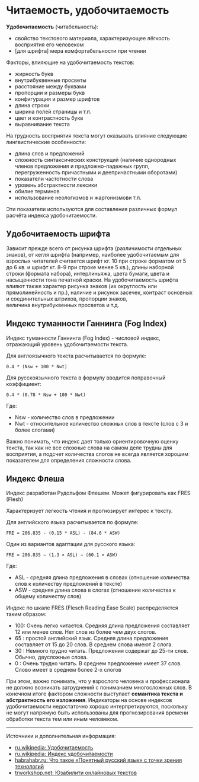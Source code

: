 # Читаемость, удобочитаемость

**Удобочитаемость** (читабельность):

* свойство текстового материала, характеризующее лёгкость восприятия его человеком
* [для шрифта] мера комфортабельности при чтении


Факторы, влияющие на удобочитаемость текстов:

- жирность букв
- внутрибуквенные просветы
- расстояние между буквами
- пропорции и размеры букв
- конфигурация и размер шрифтов
- длина строки
- ширина полей страницы и т.п.
- цвет и контрастность букв
- выравнивание текста

На трудность восприятия текста могут оказывать влияние следующие лингвистические особенности:

- длина слов и предложений
- сложность синтаксических конструкций (наличие однородных членов предложения и предложно-падежных групп, перегруженность причастными и деепричастными оборотами)
- показатели частотности слова
- уровень абстрактности лексики
- обилие терминов
- использование неологизмов и жаргонизмови т.п.

Эти показатели используются для составления различных формул расчёта индекса удобочитаемости.

## Удобочитаемость шрифта

Зависит прежде всего от рисунка шрифта (различимости отдельных знаков), от кегля шрифта (например, наиболее удобочитаемым для взрослых читателей считается шрифт кг. 10 при строке форматом от 5 до 6 кв. и шрифт кг. 8–9 при строке менее 5 кв.), длины наборной строки (формата набора), интерлиньяжа, цвета бумаги, цвета и насыщенности тона печатной краски. На удобочитаемость шрифта влияют также характер рисунка знаков (их округлость или прямолинейность и пр.), наличие и рисунок засечек, контраст основных и соединительных штрихов, пропорции знаков, величина внутрибуквенных просветов и т.д. 

## Индекс туманности Ганнинга (Fog Index)

Индекс туманности Ганнинга (Fog Index) - числовой индекс, отражающий уровень удобочитаемости текста.

Для англоязычного текста расчитывается по формуле: 

```
0.4 * (Nsw + 100 * Nwt)
```

Для русскоязычного текста в формулу вводится поправочный коэффициент: 

```
0.4 * (0.78 * Nsw + 100 * Nwt)
```

Где:

- Nsw - количество слов в предложении
- Nwt - относительное количество сложных слов в тексте (слов с 3 и более слогами)

Важно понимать, что индекс дает только ориентировочную оценку текста, так как не все сложные слова на самом деле трудны для восприятия, а подсчет количества слогов не всегда является хорошим показателем для определения сложности слова.


## Индекс Флеша

Индекс разработан Рудольфом Флешем. Может фигурировать как FRES (Flesh)

Характеризует легкость чтения и прогнозирует интерес к тексту.

Для английского языка расчитывается по формуле: 

```
FRE = 206.835 - (0.15 * ASL) - (84.6 * ASW)
```

Один из вариантов адаптации для русского языка:

```
FRE = 206.835 − (1.3 × ASL) − (60.1 × ASW)
```

Где:

- ASL - средняя длина предложения в словах (отношение количества слов к количеству предложений в тексте)
- ASW - средняя длина слова в слогах (отношение количества к общему количеству слов)


Индекс по шкале FRES (Flesch Reading Ease Scale) распределяется таким образом:

- 100: Очень легко читается. Средняя длина предложения составляет 12 или менее слов. Нет слов из более чем двух слогов.
- 65 : простой английский язык. Средняя длина предложения составляет от 15 до 20 слов. В среднем слова имеют 2 слога.
- 30 : Немного трудно читать. Предложения содержат до 25-ти слов. Обычно, двусложные слова.
- 0 : Очень трудно читать. B среднем предложение имеет 37 слов. Слово имеет в среднем более 2-х слогов

При этом, важно понимать, что у взрослого человека и профессионала не должно возникать затруднений с пониманием многосложных слов. В конечном итоге фактором сложности выступает **семантика текста и абстрактность его изложения**. Индикаторы на основе индексов удобочитаемости недостаточно хорошо интерпретируются, поскольку не могут напрямую быть использованы для прогнозирования времени обработки текста тем или иным человеком.

---

Источники и дополнительная информация:

- [ru.wikipedia: Удобочитаемость](https://ru.wikipedia.org/wiki/Удобочитаемость)
- [ru.wikipedia: Индекс удобочитаемости](https://ru.wikipedia.org/wiki/Индекс_удобочитаемости)
- [habrahabr.ru: Что такое «Понятный русский язык» с точки зрения технологий](https://habrahabr.ru/company/infoculture/blog/238875/)
- [trworkshop.net: Юзабилити онлайновых текстов](http://www.trworkshop.net/wiki/юзабилити_онлайновых_текстов)
